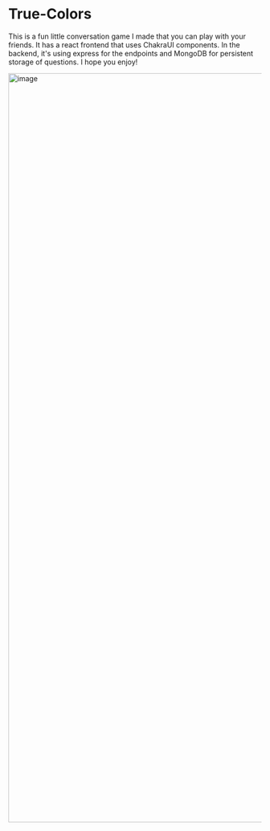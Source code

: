 # True-Colors
This is a fun little conversation game I made that you can play with your friends. It has a react frontend that uses ChakraUI components. In the backend, it's using express for the endpoints and MongoDB for persistent storage of questions. I hope you enjoy!

<img width="1490" alt="image" src="https://github.com/user-attachments/assets/b950bcf2-346a-47fb-a03c-3750086ecba1">
